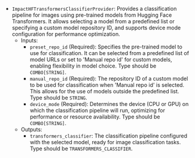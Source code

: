 - `ImpactHFTransformersClassifierProvider`: Provides a classification pipeline for images using pre-trained models from Hugging Face Transformers. It allows selecting a model from a predefined list or specifying a custom model repository ID, and supports device mode configuration for performance optimization.
    - Inputs:
        - `preset_repo_id` (Required): Specifies the pre-trained model to use for classification. It can be selected from a predefined list of model URLs or set to 'Manual repo id' for custom models, enabling flexibility in model choice. Type should be `COMBO[STRING]`.
        - `manual_repo_id` (Required): The repository ID of a custom model to be used for classification when 'Manual repo id' is selected. This allows for the use of models outside the predefined list. Type should be `STRING`.
        - `device_mode` (Required): Determines the device (CPU or GPU) on which the classification pipeline will run, optimizing for performance or resource availability. Type should be `COMBO[STRING]`.
    - Outputs:
        - `transformers_classifier`: The classification pipeline configured with the selected model, ready for image classification tasks. Type should be `TRANSFORMERS_CLASSIFIER`.
